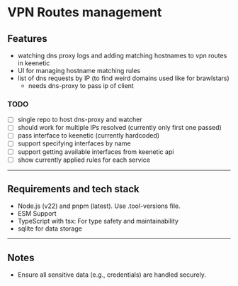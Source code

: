 # VPN Routes management

## Features

- watching dns proxy logs and adding matching hostnames to vpn routes in keenetic
- UI for managing hostname matching rules
- list of dns requests by IP (to find weird domains used like for brawlstars)
  - needs dns-proxy to pass ip of client

### TODO
- [ ] single repo to host dns-proxy and watcher
- [ ] should work for multiple IPs resolved (currently only first one passed)
- [ ] pass interface to keenetic (currently hardcoded)
- [ ] support specifying interfaces by name
- [ ] support getting available interfaces from keenetic api
- [ ] show currently applied rules for each service

---

## Requirements and tech stack

- Node.js (v22) and pnpm (latest). Use .tool-versions file.
- ESM Support
- TypeScript with tsx: For type safety and maintainability
- sqlite for data storage

---

## Notes

- Ensure all sensitive data (e.g., credentials) are handled securely.

